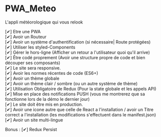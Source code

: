 # PWA_Meteo
L'appli météorologique qui vous relook

[✔] Etre une PWA  
[✔] Avoir un Routeur  
[✔] Avoir un système d'authentification (si nécessaire| Route protégées)  
[✔] Utiliser les styled-Components  
[✔] Gérer le hors-ligne (Afficher un retour a l'utilisateur quoi qu'il arrive)  
[✔] Être codé proprement (Avoir une structure propre de code et bien découper ses composants)  
[✔] Le site sera responsive.  
[✔] Avoir les normes récentes de code (ES6+)  
[✔] Avoir un thème globale  
[✔] Avoir un thème clair / sombre (ou un autre système de thème)  
[✔] Utilisation Obligatoire de Redux (Pour la state globale et les appels API)  
[✔] Mise en place des notifications PUSH (vous me montrerez que sa fonctionne lors de la démo le dernier jour)  
[✔] Le site doit être mis en production.  
[✔] Avoir une icone autre que celle de React a l'installation / avoir un Titre correct a l'installation (les modifications s'effectuent dans le manifest.json)  
[✔] Avoir un site multi-lingue  

Bonus :
[✔] Redux Persist  
